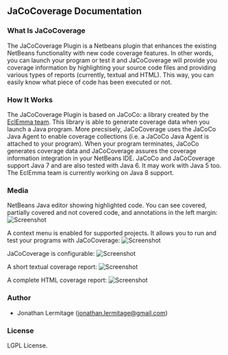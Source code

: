 ## JaCoCoverage Documentation

### What Is JaCoCoverage
The JaCoCoverage Plugin is a Netbeans plugin that enhances the existing NetBeans functionality with new code coverage features. In other words, you can launch your program or test it and JaCoCoverage will provide you coverage information by highlighting your source code files and providing various types of reports (currently, textual and HTML). This way, you can easily know what piece of code has been executed or not.

### How It Works
The JaCoCoverage Plugin is based on JaCoCo: a library created by the [EclEmma team](http://www.eclemma.org/jacoco/). This library is able to generate coverage data when you launch a Java program.
More precsisely, JaCoCoverage uses the JaCoCo Java Agent to enable coverage collections (i.e. a JaCoCo Java Agent is attached to your program).
When your program terminates, JaCoCo generates coverage data and JaCoCoverage assures the coverage information integration in your NetBeans IDE.
JaCoCo and JaCoCoverage support Java 7 and are also tested with Java 6. It may work with Java 5 too. The EclEmma team is currently working on Java 8 support.

### Media
NetBeans Java editor showing highlighted code. You can see covered, partially covered and not covered code, and annotations in the left margin:
![Screenshot](http://netbeanscolors.org/files/jacococoverage_editor.png)

A context menu is enabled for supported projects. It allows you to run and test your programs with JaCoCoverage:
![Screenshot](http://netbeanscolors.org/files/jacococoverage_menu.png)

JaCoCoverage is configurable:
![Screenshot](http://netbeanscolors.org/files/jacococoverage_options.png)

A short textual coverage report:
![Screenshot](http://netbeanscolors.org/files/jacococoverage_consolereport.png)

A complete HTML coverage report:
![Screenshot](http://netbeanscolors.org/files/jacococoverage_htmlreport.png)

### Author
* Jonathan Lermitage (<jonathan.lermitage@gmail.com>)

### License
LGPL License.
